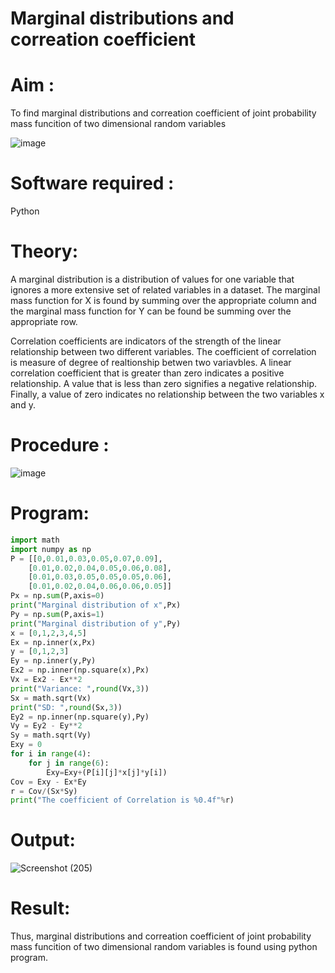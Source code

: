 # Marginal distributions and correation coefficient  

# Aim : 

To find marginal distributions and correation coefficient of joint probability mass funcition of two dimensional random variables

![image](https://user-images.githubusercontent.com/104613195/168222062-bb7dec1f-f115-4669-8b4c-58283af8ccf3.png)

# Software required :  

Python

# Theory:

A marginal distribution is a distribution of values for one variable that ignores a more extensive set of related variables in a dataset.
The marginal mass function for X is found by summing over the appropriate column and the marginal mass function
for Y can be found be summing over the appropriate row.

Correlation coefficients are indicators of the strength of the linear relationship between two different variables. The coefficient of correlation is measure of degree of realtionship betwen two variavbles. A linear correlation coefficient that is greater than zero indicates a positive relationship. A value that is less than zero signifies a negative relationship. Finally, a value of zero indicates no relationship between the two variables x and y.  



# Procedure :
![image](https://user-images.githubusercontent.com/104613195/168220332-09383cb4-a7ac-4526-b547-fc522ca53227.png)



# Program:
```python
import math
import numpy as np
P = [[0,0.01,0.03,0.05,0.07,0.09],
    [0.01,0.02,0.04,0.05,0.06,0.08],
    [0.01,0.03,0.05,0.05,0.05,0.06],
    [0.01,0.02,0.04,0.06,0.06,0.05]]
Px = np.sum(P,axis=0)
print("Marginal distribution of x",Px)
Py = np.sum(P,axis=1)
print("Marginal distribution of y",Py)
x = [0,1,2,3,4,5]
Ex = np.inner(x,Px)
y = [0,1,2,3]
Ey = np.inner(y,Py)
Ex2 = np.inner(np.square(x),Px)
Vx = Ex2 - Ex**2
print("Variance: ",round(Vx,3))
Sx = math.sqrt(Vx)
print("SD: ",round(Sx,3))
Ey2 = np.inner(np.square(y),Py)
Vy = Ey2 - Ey**2
Sy = math.sqrt(Vy)
Exy = 0
for i in range(4):
    for j in range(6):
        Exy=Exy+(P[i][j]*x[j]*y[i])
Cov = Exy - Ex*Ey
r = Cov/(Sx*Sy)
print("The coefficient of Correlation is %0.4f"%r)
```




# Output:
![Screenshot (205)](https://user-images.githubusercontent.com/75234807/168963653-a8d0d0eb-e95c-48b6-8efd-76f041f12e4e.png)


# Result:
Thus, marginal distributions and correation coefficient of joint probability mass funcition of two dimensional random variables is found using python program.

